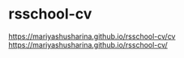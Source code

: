 # rsschool-cv

https://mariyashusharina.github.io/rsschool-cv/cv  
https://mariyashusharina.github.io/rsschool-cv/
